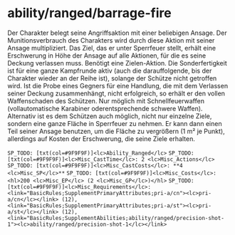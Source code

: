 # ability/ranged/barrage-fire

Der Charakter belegt seine Angriffsaktion mit einer beliebigen Ansage. Der Munitionsverbrauch des Charakters wird durch diese Aktion mit seiner Ansage multipliziert. Das Ziel, das er unter Sperrfeuer stellt, erhält eine Erschwerung in Höhe der Ansage auf alle Aktionen, für die es seine Deckung verlassen muss. Benötigt eine Zielen-Aktion. Die Sonderfertigkeit ist für eine ganze Kampfrunde aktiv (auch die darauffolgende, bis der Charakter wieder an der Reihe ist), solange der Schütze nicht getroffen wird. Ist die Probe eines Gegners für eine Handlung, die mit dem Verlassen seiner Deckung zusammenhängt, nicht erfolgreich, so erhält er den vollen Waffenschaden des Schützen. Nur möglich mit Schnellfeuerwaffen (vollautomatische Karabiner oderentsprechende schwere Waffen). Alternativ ist es dem Schützen auch möglich, nicht nur einzelne Ziele, sondern eine ganze Fläche in Sperrfeuer zu nehmen. Er kann dann einen Teil seiner Ansage benutzen, um die Fläche zu vergrößern (1 m² je Punkt), allerdings auf Kosten der Erschwerung, die seine Ziele erhalten.

`SP_TODO: [txt(col=#9F9F9F)]<lc>Ability_Ranged</lc>`
`SP_TODO: [txt(col=#9F9F9F)]<lc>Misc_CastTime</lc>: 2 <lc>Misc_Actions</lc>`
`SP_TODO: [txt(col=#9F9F9F)]<lc>Misc_CastCosts</lc>: **4 <lc>Misc_SP</lc>**`
`SP_TODO: [txt(col=#9F9F9F)]<lc>Misc_Costs</lc>: <hl>200 <lc>Misc_EP</lc> (2 <lc>Misc_GP</lc>)</hl>`
`SP_TODO: [txt(col=#9F9F9F)]<lc>Misc_Requirements</lc>: <link="BasicRules;SupplementPrimaryAttributes;pri-a/cn"><lc>pri-a/cn</lc></link> (12), <link="BasicRules;SupplementPrimaryAttributes;pri-a/st"><lc>pri-a/st</lc></link> (12), <link="BasicRules;SupplementAbilities;ability/ranged/precision-shot-1"><lc>ability/ranged/precision-shot-1</lc></link>`